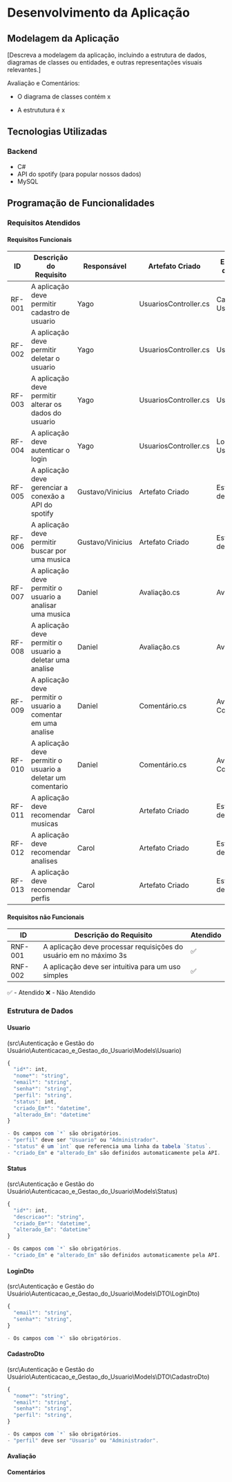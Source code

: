 
# Desenvolvimento da Aplicação

## Modelagem da Aplicação
[Descreva a modelagem da aplicação, incluindo a estrutura de dados, diagramas de classes ou entidades, e outras representações visuais relevantes.]

Avaliação e Comentários: 

- O diagrama de classes contém x

- A estrututura é x


## Tecnologias Utilizadas
### Backend 
- C# 
- API do spotify (para popular nossos dados)
- MySQL


## Programação de Funcionalidades
### Requisitos Atendidos
#### Requisitos Funcionais
|ID    | Descrição do Requisito  | Responsável | Artefato Criado | Estruturas de Dados | Teste/API | Atendido |
|------|-----------------------------------------|----|----|----|----|----|
|RF-001| A aplicação deve permitir cadastro de usuario | Yago | UsuariosController.cs | CadastroDto, Usuario | POST /api/Usuarios | ✅ |
|RF-002| A aplicação deve permitir deletar o usuario | Yago | UsuariosController.cs | Usuario | DELETE /api/Usuarios/{id} | ✅ |
|RF-003| A aplicação deve permitir alterar os dados do usuario | Yago | UsuariosController.cs | Usuario | PUT /api/Usuarios/{id} | ✅ |
|RF-004| A aplicação deve autenticar o login | Yago | UsuariosController.cs | LoginDto, Usuario | POST /api/Usuarios/login | ✅ |
|RF-005| A aplicação deve gerenciar a conexão a API do spotify | Gustavo/Vinicius | Artefato Criado | Estruturas de Dados | Teste/API | ❌ |
|RF-006| A aplicação deve permitir buscar por uma musica | Gustavo/Vinicius | Artefato Criado | Estruturas de Dados | Teste/API | ❌ |
|RF-007| A aplicação deve permitir o usuario a analisar uma musica | Daniel | Avaliação.cs| Avaliação | POST /api/Avaliacao | ✅ |
|RF-008| A aplicação deve permitir o usuario a deletar uma analise | Daniel | Avaliação.cs | Avaliação | DELETE /api/Avaliacao/{id} |✅ |
|RF-009| A aplicação deve permitir o usuario a comentar em uma analise | Daniel | Comentário.cs | Avaliação e Comentário | POST /api/Comentario | ✅ |
|RF-010| A aplicação deve permitir o usuario a deletar um comentario | Daniel | Comentário.cs | Avaliação e Comentário | DELETE /api/Comentario/{id} | ✅ |
|RF-011| A aplicação deve recomendar musicas | Carol | Artefato Criado | Estruturas de Dados | Teste/API | ❌ |
|RF-012| A aplicação deve recomendar analises | Carol | Artefato Criado | Estruturas de Dados | Teste/API | ❌ |
|RF-013| A aplicação deve recomendar perfis | Carol | Artefato Criado | Estruturas de Dados | Teste/API | ❌ |

#### Requisitos não Funcionais
|ID     | Descrição do Requisito  | Atendido |
|-------|-------------------------|----|
|RNF-001| A aplicação deve processar requisições do usuário em no máximo 3s | ✅ |
|RNF-002| A aplicação deve ser intuitiva para um uso simples | ✅ |

✅ - Atendido
❌ - Não Atendido

### Estrutura de Dados
#### Usuario
(src\Autenticação e Gestão do Usuário\Autenticacao_e_Gestao_do_Usuario\Models\Usuario) <br>
```js
{
  "id*": int,
  "nome*": "string",
  "email*": "string",
  "senha*": "string",
  "perfil": "string",
  "status": int,
  "criado_Em*": "datetime",
  "alterado_Em": "datetime"
}

- Os campos com `*` são obrigatórios.
- "perfil" deve ser "Usuario" ou "Administrador".
- "status" é um `int` que referencia uma linha da tabela `Status`.
- "criado_Em" e "alterado_Em" são definidos automaticamente pela API.
```

#### Status
(src\Autenticação e Gestão do Usuário\Autenticacao_e_Gestao_do_Usuario\Models\Status) <br>
```js
{
  "id*": int,
  "descricao*": "string",
  "criado_Em*": "datetime",
  "alterado_Em": "datetime"
}

- Os campos com `*` são obrigatórios.
- "criado_Em" e "alterado_Em" são definidos automaticamente pela API.
```

#### LoginDto
(src\Autenticação e Gestão do Usuário\Autenticacao_e_Gestao_do_Usuario\Models\DTO\LoginDto) <br>
```js
{
  "email*": "string",
  "senha*": "string",
}

- Os campos com `*` são obrigatórios.
```

#### CadastroDto
(src\Autenticação e Gestão do Usuário\Autenticacao_e_Gestao_do_Usuario\Models\DTO\CadastroDto) <br>
```js
{
  "nome*": "string",
  "email*": "string",
  "senha*": "string",
  "perfil": "string",
}

- Os campos com `*` são obrigatórios.
- "perfil" deve ser "Usuario" ou "Administrador".
```

#### Avaliação

#### Comentários

